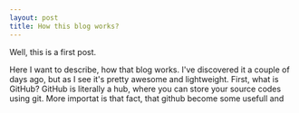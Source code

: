 ```yaml
---
layout: post
title: How this blog works?
---
```


Well, this is a first post.

Here I want to describe, how that blog works. I've discovered it a couple of days ago, but as I see it's pretty awesome and lightweight.
First, what is GitHub? GitHub is literally a hub, where you can store your source codes using git. More importat is that fact, that github become some usefull and 
